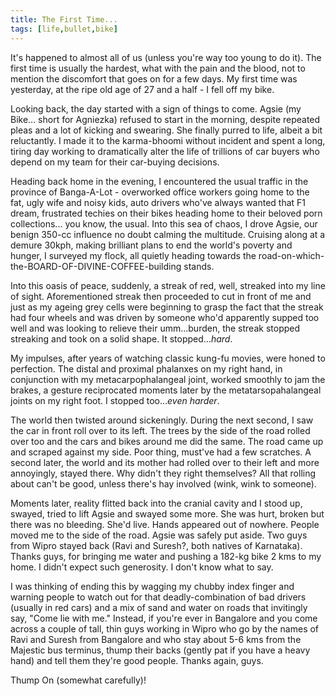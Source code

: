 ```yaml
---
title: The First Time...
tags: [life,bullet,bike]
---
```


It's happened to almost all of us (unless you're way too young to do it). The first time is usually the hardest, what with the pain and the blood, not to mention the discomfort that goes on for a few days. My first time was yesterday, at the ripe old age of 27 and a half - I fell off my bike.

Looking back, the day started with a sign of things to come. Agsie (my Bike... short for Agniezka) refused to start in the morning, despite repeated pleas and a lot of kicking and swearing. She finally purred to life, albeit a bit reluctantly. I made it to the karma-bhoomi without incident and spent a long, tiring day working to dramatically alter the life of trillions of car buyers who depend on my team for their car-buying decisions.

Heading back home in the evening, I encountered the usual traffic in the province of Banga-A-Lot - overworked office workers going home to the fat, ugly wife and noisy kids, auto drivers who've always wanted that F1 dream, frustrated techies on their bikes heading home to their beloved porn collections... you know, the usual. Into this sea of chaos, I drove Agsie, our benign 350-cc influence no doubt calming the multitude. Cruising along at a demure 30kph, making brilliant plans to end the world's poverty and hunger, I surveyed my flock, all quietly heading towards the road-on-which-the-BOARD-OF-DIVINE-COFFEE-building stands.

Into this oasis of peace, suddenly, a streak of red, well, streaked into my line of sight. Aforementioned streak then proceeded to cut in front of me and just as my ageing grey cells were beginning to grasp the fact that the streak had four wheels and was driven by someone who'd apparently supped too well and was looking to relieve their umm...burden, the streak stopped streaking and took on a solid shape. It stopped..._hard_.

My impulses, after years of watching classic kung-fu movies, were honed to perfection. The distal and proximal phalanxes on my right hand, in conjunction with my metacarpophalangeal joint, worked smoothly to jam the brakes, a gesture reciprocated moments later by the metatarsopahalangeal joints on my right foot. I stopped too..._even harder_.

The world then twisted around sickeningly. During the next second, I saw the car in front roll over to its left. The trees by the side of the road rolled over too and the cars and bikes around me did the same. The road came up and scraped against my side. Poor thing, must've had a few scratches. A second later, the world and its mother had rolled over to their left and more annoyingly, stayed there. Why didn't they right themselves? All that rolling about can't be good, unless there's hay involved (wink, wink to someone).

Moments later, reality flitted back into the cranial cavity and I stood up, swayed, tried to lift Agsie and swayed some more. She was hurt, broken but there was no bleeding. She'd live. Hands appeared out of nowhere. People moved me to the side of the road. Agsie was safely put aside. Two guys from Wipro stayed back (Ravi and Suresh?, both natives of Karnataka). Thanks guys, for bringing me water and pushing a 182-kg bike 2 kms to my home. I didn't expect such generosity. I don't know what to say.

I was thinking of ending this by wagging my chubby index finger and warning people to watch out for that deadly-combination of bad drivers (usually in red cars) and a mix of sand and water on roads that invitingly say, "Come lie with me." Instead, if you're ever in Bangalore and you come across a couple of tall, thin guys working in Wipro who go by the names of Ravi and Suresh from Bangalore and who stay about 5-6 kms from the Majestic bus terminus, thump their backs (gently pat if you have a heavy hand) and tell them they're good people. Thanks again, guys.

Thump On (somewhat carefully)!